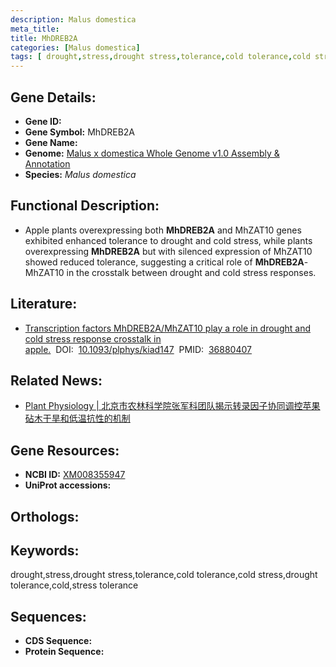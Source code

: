 ```yaml
---
description: Malus domestica
meta_title:
title: MhDREB2A
categories: [Malus domestica]
tags: [ drought,stress,drought stress,tolerance,cold tolerance,cold stress,drought tolerance,cold,stress tolerance ]
---
```


## Gene Details:
- **Gene ID:**	[]()
- **Gene Symbol:** MhDREB2A
- **Gene Name:** 
- **Genome:** [Malus x domestica Whole Genome v1.0 Assembly & Annotation]()
- **Species:** *Malus domestica*

## Functional Description:
   - Apple plants overexpressing both **MhDREB2A** and MhZAT10 genes exhibited enhanced tolerance to drought and cold stress, while plants overexpressing **MhDREB2A** but with silenced expression of MhZAT10 showed reduced tolerance, suggesting a critical role of **MhDREB2A**-MhZAT10 in the crosstalk between drought and cold stress responses.

## Literature:
   - [Transcription factors MhDREB2A/MhZAT10 play a role in drought and cold stress response crosstalk in apple.]( https://academic.oup.com/plphys/article/192/3/2203/7070425?login=true)&nbsp;&nbsp;DOI:&nbsp;&nbsp;[10.1093/plphys/kiad147](https://academic.oup.com/plphys/article/192/3/2203/7070425?login=true)&nbsp;&nbsp;PMID:&nbsp;&nbsp;[36880407](https://pubmed.ncbi.nlm.nih.gov/36880407/)

## Related News:
   - [Plant Physiology | 北京市农林科学院张军科团队揭示转录因子协同调控苹果砧木干旱和低温抗性的机制](https://mp.weixin.qq.com/s?__biz=Mzg3MDEwNDEyMg==&mid=2247546719&idx=4&sn=b428cd54cc6f0cd016c483c91bb74f2f&chksm=f591dab4a3dfd6f3fe952bc5fafcfd0ef2454cfcaa2b77890279bed3d889eb14799cf3f8e487&scene=27#wechat_redirect)

## Gene Resources:
- **NCBI ID:** [XM008355947](https://www.ncbi.nlm.nih.gov/gene/?term=XM008355947)
- **UniProt accessions:** [](https://www.uniprot.org/uniprotkb//entry)

## Orthologs:

## Keywords:
drought,stress,drought stress,tolerance,cold tolerance,cold stress,drought tolerance,cold,stress tolerance

## Sequences:
- **CDS Sequence:**
- **Protein Sequence:**
